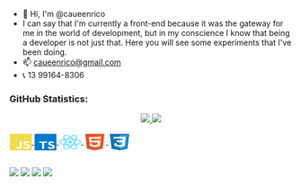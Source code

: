 - 👋 Hi, I'm @caueenrico
- I can say that I'm currently a front-end because it was the gateway for me in the world of development, but in my conscience I know that being a developer is not just that. Here you will see some experiments that I've been doing.
- 📫 caueenrico@gmail.com
- 📞 13 99164-8306 

 <h3>GitHub Statistics:</h3>
  <a href="https://github.com/caueenrico">
  
  <div align="center">
  <img height="180em" src="https://streak-stats.demolab.com?user=caueenrico&theme=tokyonight&hide_border=true&date_format=j%20M%5B%20Y%5D&type=png&fire=EB5454"/>
  <img height="180em" src="https://github-readme-stats.vercel.app/api/top-langs/?username=caueenrico&layout=compact&langs_count=8&theme=tokyonight&hide_border=true"/>
  </div>

</div>
<div style="display: inline_block"><br>
  <img align="center" alt="caue-Js" height="30" width="40" src="https://raw.githubusercontent.com/devicons/devicon/master/icons/javascript/javascript-plain.svg">
  <img align="center" alt="caue-Ts" height="30" width="40" src="https://raw.githubusercontent.com/devicons/devicon/master/icons/typescript/typescript-plain.svg">
  <img align="center" alt="caue-React" height="30" width="40" src="https://raw.githubusercontent.com/devicons/devicon/master/icons/react/react-original.svg">
  <img align="center" alt="caue-HTML" height="30" width="40" src="https://raw.githubusercontent.com/devicons/devicon/master/icons/html5/html5-original.svg">
  <img align="center" alt="caue-CSS" height="30" width="40" src="https://raw.githubusercontent.com/devicons/devicon/master/icons/css3/css3-original.svg">
</div>
 
   ##
 
<div> 
  <a href="https://instagram.com/caueenrico" target="_blank"><img src="https://img.shields.io/badge/-Instagram-%23E4405F?style=for-the-badge&logo=instagram&logoColor=white" target="_blank"></a>
 <a href="https://api.whatsapp.com/send?phone=5513991648306" target="_blank"><img src="https://img.shields.io/badge/WhatsApp-25D366?style=for-the-badge&logo=whatsapp&logoColor=white" target="_blank"></a> 
  <a href = "mailto:caueenrico@gmail.com"><img src="https://img.shields.io/badge/Gmail-D14836?style=for-the-badge&logo=gmail&logoColor=white" target="_blank"></a>
  <a href="https://www.linkedin.com/in/caue-enrico/" target="_blank"><img src="https://img.shields.io/badge/-LinkedIn-%230077B5?style=for-the-badge&logo=linkedin&logoColor=white" target="_blank"></a> 
